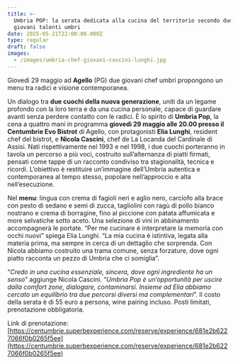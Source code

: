```yaml
---
title: >-
  Umbria POP: la serata dedicata alla cucina del territorio secondo due dei più
  giovani talenti umbri
date: 2025-05-21T22:00:00.000Z
type: regular
draft: false
images:
  - /images/umbria-chef-giovani-cascini-lunghi.jpg
---
```


Giovedì 29 maggio ad **Agello** (PG) due giovani chef umbri propongono un menu tra radici e visione contemporanea.

Un dialogo tra **due cuochi della nuova generazione**, uniti da un legame profondo con la loro terra e da una cucina personale, capace di guardare avanti senza perdere contatto con le radici. È lo spirito di **Umbria Pop**, la cena a quattro mani in programma **giovedì 29 maggio alle 20.00 presso il Centumbrie Evo Bistrot** di Agello, con protagonisti **Elia Lunghi**, resident chef del bistrot, e **Nicola Cascini**, chef de La Locanda del Cardinale di Assisi. Nati rispettivamente nel 1993 e nel 1998, i due cuochi porteranno in tavola un percorso a più voci, costruito sull’alternanza di piatti firmati, pensati come tappe di un racconto condiviso tra stagionalità, tecnica e ricordi. L’obiettivo è restituire un’immagine dell’Umbria autentica e contemporanea al tempo stesso, popolare nell’approccio e alta nell’esecuzione.

Nel **menu**: lingua con crema di fagioli neri e aglio nero, carciofo alla brace con pesto di sedano e semi di zucca, tagliolini con ragù di pollo bianco nostrano e crema di borragine, fino al piccione con patata affumicata e more selvatiche sotto aceto. Una selezione di vini in abbinamento accompagnerà le portate. “Per me cucinare è interpretare la memoria con occhi nuovi” spiega Elia Lunghi. “La mia cucina è istintiva, legata alla materia prima, ma sempre in cerca di un dettaglio che sorprenda. Con Nicola abbiamo costruito una trama comune, senza forzature, dove ogni piatto racconta un pezzo di Umbria che ci somiglia”.

“*Credo in una cucina essenziale, sincera, dove ogni ingrediente ha un senso*” aggiunge Nicola Cascini. “*Umbria Pop è un’opportunità per uscire dalla comfort zone, dialogare, contaminarsi. Insieme ad Elia abbiamo cercato un equilibrio tra due percorsi diversi ma complementari*”. Il costo della serata è di 55 euro a persona, wine pairing incluso. Posti limitati, prenotazione obbligatoria.

Link di prenotazione: [https://centumbrie.superbexperience.com/reserve/experience/681e2b6227066f0b0265f5ee](https://centumbrie.superbexperience.com/reserve/experience/681e2b6227066f0b0265f5ee)
